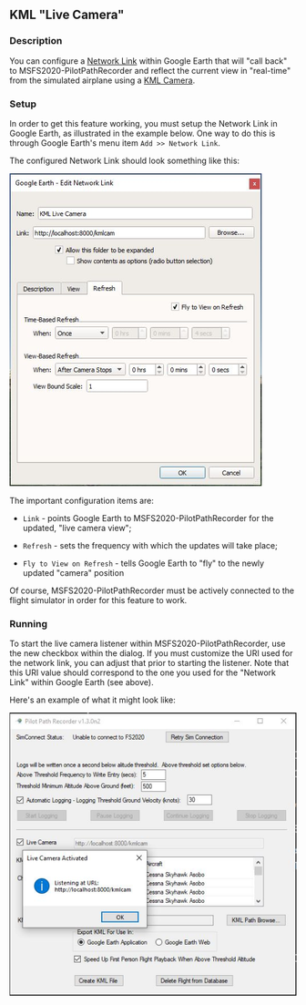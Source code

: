 ## KML "Live Camera"

### Description

You can configure a [Network Link] within Google Earth that will "call back"
to MSFS2020-PilotPathRecorder and reflect the current view in "real-time"
from the simulated airplane using a [KML Camera].

### Setup

In order to get this feature working, you must setup the Network Link
in Google Earth, as illustrated in the example below.  One way to do 
this is through Google Earth's menu item `Add >> Network Link`.

The configured Network Link should look something like this:

![Google Earth - "Edit Network Link" Dialog](docs/images/GoogleEarthKmlCamNetlink.jpg)

The important configuration items are:

- `Link` - points Google Earth to MSFS2020-PilotPathRecorder for the updated, "live camera view";

- `Refresh` - sets the frequency with which the updates will take place;
 
- `Fly to View on Refresh` - tells Google Earth to "fly" to the newly updated "camera" position

Of course, MSFS2020-PilotPathRecorder must be actively connected to the flight
simulator in order for this feature to work.

### Running

To start the live camera listener within MSFS2020-PilotPathRecorder, use the new
checkbox within the dialog.  If you must customize the URI used for the network
link, you can adjust that prior to starting the listener.  Note that this URI
value should correspond to the one you used for the "Network Link" within
Google Earth (see above).

Here's an example of what it might look like:

![MSFS2020-PilotPathRecorder - "Live Camera Listener Started"](docs/images/PPRv13n2lcls.jpg)

[KML Camera]: https://developers.google.com/kml/documentation/cameras
[Network Link]: https://developers.google.com/kml/documentation/updates